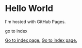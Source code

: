 <!DOCTYPE html>
<html>
<body>
<h1>Hello World</h1>
<p>I'm hosted with GitHub Pages.</p>
<p>go to index</P>
<a href="index.html">Go to index page.</a>
<a href="https://gaoqikai.github.io/">Go to index page.</a>
</body>
</html>
